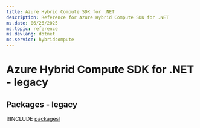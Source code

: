 ```yaml
---
title: Azure Hybrid Compute SDK for .NET
description: Reference for Azure Hybrid Compute SDK for .NET
ms.date: 06/26/2025
ms.topic: reference
ms.devlang: dotnet
ms.service: hybridcompute
---
```

# Azure Hybrid Compute SDK for .NET - legacy
## Packages - legacy
[!INCLUDE [packages](hybrid-compute-index.md)]